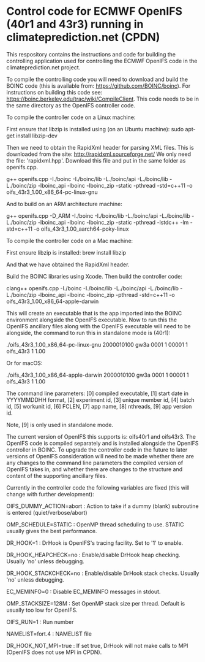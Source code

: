 # Control code for ECMWF OpenIFS (40r1 and 43r3) running in climateprediction.net (CPDN)

This respository contains the instructions and code for building the controlling application used for controlling the ECMWF OpenIFS code in the climateprediction.net project.

To compile the controlling code you will need to download and build the BOINC code (this is available from: https://github.com/BOINC/boinc). For instructions on building this code see: https://boinc.berkeley.edu/trac/wiki/CompileClient. This code needs to be in the same directory as the OpenIFS controller code.

To compile the controller code on a Linux machine:

First ensure that libzip is installed using (on an Ubuntu machine): sudo apt-get install libzip-dev

Then we need to obtain the RapidXml header for parsing XML files. This is downloaded from the site: http://rapidxml.sourceforge.net/
We only need the file: 'rapidxml.hpp'. Download this file and put in the same folder as openifs.cpp.

g++ openifs.cpp -I./boinc -I./boinc/lib -L./boinc/api -L./boinc/lib -L./boinc/zip -lboinc_api -lboinc -lboinc_zip -static -pthread -std=c++11 -o oifs_43r3_1.00_x86_64-pc-linux-gnu

And to build on an ARM architecture machine:

g++ openifs.cpp -D_ARM -I./boinc -I./boinc/lib -L./boinc/api -L./boinc/lib -L./boinc/zip -lboinc_api -lboinc -lboinc_zip -static -pthread -lstdc++ -lm -std=c++11 -o oifs_43r3_1.00_aarch64-poky-linux

To compile the controller code on a Mac machine:

First ensure libzip is installed: brew install libzip

And that we have obtained the RapidXml header.

Build the BOINC libraries using Xcode. Then build the controller code:

clang++ openifs.cpp -I./boinc -I./boinc/lib -L./boinc/api -L./boinc/lib -L./boinc/zip -lboinc_api -lboinc -lboinc_zip -pthread -std=c++11 -o oifs_43r3_1.00_x86_64-apple-darwin

This will create an executable that is the app imported into the BOINC environment alongside the OpenIFS executable. Now to run this the OpenIFS ancillary files along with the OpenIFS executable will need to be alongside, the command to run this in standalone mode is (40r1):

./oifs_43r3_1.00_x86_64-pc-linux-gnu 2000010100 gw3a 0001 1 00001 1 oifs_43r3 1 1.00

Or for macOS:

./oifs_43r3_1.00_x86_64-apple-darwin 2000010100 gw3a 0001 1 00001 1 oifs_43r3 1 1.00

The command line parameters: [0] compiled executable, [1] start date in YYYYMMDDHH format, [2] experiment id, [3] unique member id, [4] batch id, [5] workunit id, [6] FCLEN, [7] app name, [8]  nthreads, [9] app version id.

Note, [9] is only used in standalone mode.

The current version of OpenIFS this supports is: oifs40r1 and oifs43r3. The OpenIFS code is compiled separately and is installed alongside the OpenIFS controller in BOINC. To upgrade the controller code in the future to later versions of OpenIFS consideration will need to be made whether there are any changes to the command line parameters the compiled version of OpenIFS takes in, and whether there are changes to the structure and content of the supporting ancillary files.

Currently in the controller code the following variables are fixed (this will change with further development):

OIFS_DUMMY_ACTION=abort    : Action to take if a dummy (blank) subroutine is entered (quiet/verbose/abort)

OMP_SCHEDULE=STATIC        : OpenMP thread scheduling to use. STATIC usually gives the best performance.

DR_HOOK=1                  : DrHook is OpenIFS's tracing facility. Set to '1' to enable.

DR_HOOK_HEAPCHECK=no       : Enable/disable DrHook heap checking. Usually 'no' unless debugging.

DR_HOOK_STACKCHECK=no      : Enable/disable DrHook stack checks. Usually 'no' unless debugging.

EC_MEMINFO=0               : Disable EC_MEMINFO messages in stdout.

OMP_STACKSIZE=128M         : Set OpenMP stack size per thread. Default is usually too low for OpenIFS.

OIFS_RUN=1                 : Run number

NAMELIST=fort.4            : NAMELIST file

DR_HOOK_NOT_MPI=true       : If set true, DrHook will not make calls to MPI (OpenIFS does not use MPI in CPDN).
